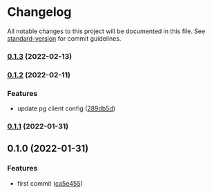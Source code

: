 # Changelog

All notable changes to this project will be documented in this file. See [standard-version](https://github.com/conventional-changelog/standard-version) for commit guidelines.

### [0.1.3](https://github.com/powerkernel/power-postgresql-client/compare/v0.1.2...v0.1.3) (2022-02-13)

### [0.1.2](https://github.com/powerkernel/power-postgresql-client/compare/v0.1.1...v0.1.2) (2022-02-11)


### Features

* update pg client config ([289db5d](https://github.com/powerkernel/power-postgresql-client/commit/289db5da707d7096bb720ef7eadda2f96d779929))

### [0.1.1](https://github.com/powerkernel/power-postgresql-client/compare/v0.1.0...v0.1.1) (2022-01-31)

## 0.1.0 (2022-01-31)


### Features

* first commit ([ca5e455](https://github.com/powerkernel/power-postgresql-client/commit/ca5e45595d09293c44c4308cdd12c492ac677292))
